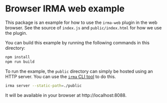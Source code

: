 # Browser IRMA web example

This package is an example for how to use the `irma-web` plugin in the
web browser. See the source of `index.js` and `public/index.html` for how we use
the plugin.

You can build this example by running the following commands in this directory:

```bash
npm install
npm run build
```

To run the example, the `public` directory can simply be hosted using an HTTP
server. You can use the [`irma` CLI tool](https://github.com/privacybydesign/irmago/releases/latest)
to do this.

```bash
irma server --static-path=./public
```

It will be available in your browser at http://localhost:8088.

